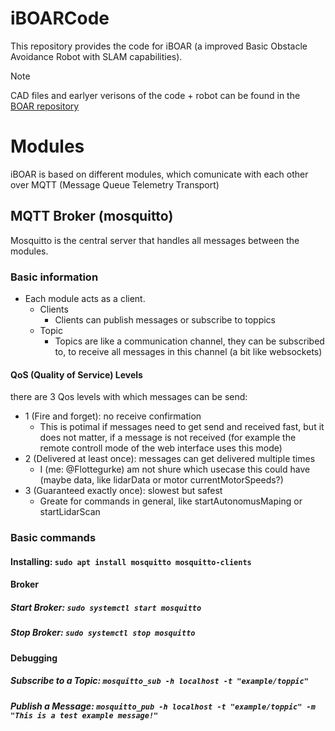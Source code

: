 # iBOARCode
This repository provides the code for iBOAR (a improved Basic Obstacle Avoidance Robot with SLAM capabilities).
> [!NOTE]
> CAD files and earlyer verisons of the code + robot can be found in the [BOAR repository](https://github.com/The-Bug-Bashers/BOAR)

# Modules
iBOAR is based on different modules, which comunicate with each other over MQTT (Message Queue Telemetry Transport)
## MQTT Broker (mosquitto)
Mosquitto is the central server that handles all messages between the modules.
### Basic information
- Each module acts as a client.
  - Clients
    - Clients can publish messages or subscribe to toppics
  - Topic
    - Topics are like a communication channel, they can be subscribed to, to receive all messages in this channel (a bit like websockets)

#### QoS (Quality of Service) Levels
there are 3 Qos levels with which messages can be send:

- 1 (Fire and forget): no receive confirmation
  - This is potimal if messages need to get send and received fast, but it does not matter, if a message is not received (for example the remote controll mode of the web interface uses this mode)
- 2 (Delivered at least once): messages can get delivered multiple times
  - I (me: @Flottegurke) am not shure which usecase this could have (maybe data, like lidarData or motor currentMotorSpeeds?)
- 3 (Guaranteed exactly once): slowest but safest
  - Greate for commands in general, like startAutonomusMaping or startLidarScan

### Basic commands
#### Installing: `sudo apt install mosquitto mosquitto-clients`

#### Broker
##### Start Broker: `sudo systemctl start mosquitto`

##### Stop Broker: `sudo systemctl stop mosquitto`

#### Debugging
##### Subscribe to a Topic: `mosquitto_sub -h localhost -t "example/toppic"`

##### Publish a Message: `mosquitto_pub -h localhost -t "example/toppic" -m "This is a test example message!"`
